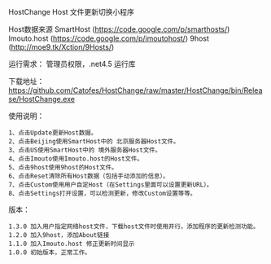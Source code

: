 ﻿HostChange Host 文件更新切换小程序

Host数据来源 
SmartHost (https://code.google.com/p/smarthosts/)
Imouto.host (https://code.google.com/p/imoutohost/)
9host (http://moe9.tk/Xction/9Hosts/)

运行需求： 管理员权限，.net4.5 运行库

下载地址：https://github.com/Catofes/HostChange/raw/master/HostChange/bin/Release/HostChange.exe

使用说明： 

	1、点击Update更新Host数据。
	2、点击Beijing使用SmartHost中的 北京服务器Host文件。
	3、点击US使用SmartHost中的 境外服务器Host文件。
	4、点击Imouto使用Imouto.host的Host文件。
	5、点击9host使用9host的Host文件。
	6、点击Reset清除所有Host数据（包括手动添加的信息）。
	7、点击Custom使用用户自定Host（在Settings里面可以设置更新URL）。
	8、点击Settings打开设置，可以检测更新，修改Custom设置等等。

版本：

	1.3.0 加入用户指定网络host文件，下载host文件时使用并行，添加程序的更新检测功能。
	1.2.0 加入9host，添加About链接
	1.1.0 加入Imouto.host 修正更新时间显示
	1.0.0 初始版本，正常工作。
